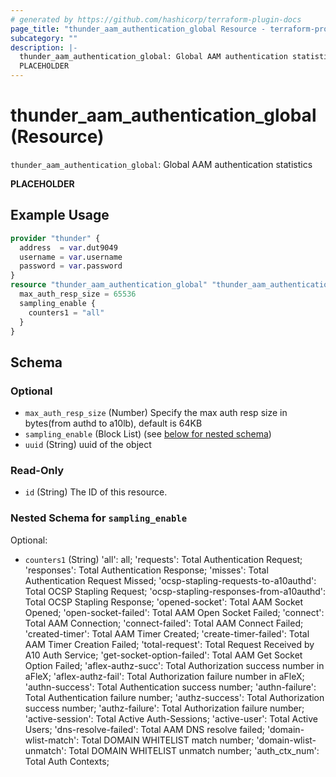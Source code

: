 ```yaml
---
# generated by https://github.com/hashicorp/terraform-plugin-docs
page_title: "thunder_aam_authentication_global Resource - terraform-provider-thunder"
subcategory: ""
description: |-
  thunder_aam_authentication_global: Global AAM authentication statistics
  PLACEHOLDER
---
```


# thunder_aam_authentication_global (Resource)

`thunder_aam_authentication_global`: Global AAM authentication statistics

__PLACEHOLDER__

## Example Usage

```terraform
provider "thunder" {
  address  = var.dut9049
  username = var.username
  password = var.password
}
resource "thunder_aam_authentication_global" "thunder_aam_authentication_global" {
  max_auth_resp_size = 65536
  sampling_enable {
    counters1 = "all"
  }
}
```

<!-- schema generated by tfplugindocs -->
## Schema

### Optional

- `max_auth_resp_size` (Number) Specify the max auth resp size in bytes(from authd to a10lb), default is 64KB
- `sampling_enable` (Block List) (see [below for nested schema](#nestedblock--sampling_enable))
- `uuid` (String) uuid of the object

### Read-Only

- `id` (String) The ID of this resource.

<a id="nestedblock--sampling_enable"></a>
### Nested Schema for `sampling_enable`

Optional:

- `counters1` (String) 'all': all; 'requests': Total Authentication Request; 'responses': Total Authentication Response; 'misses': Total Authentication Request Missed; 'ocsp-stapling-requests-to-a10authd': Total OCSP Stapling Request; 'ocsp-stapling-responses-from-a10authd': Total OCSP Stapling Response; 'opened-socket': Total AAM Socket Opened; 'open-socket-failed': Total AAM Open Socket Failed; 'connect': Total AAM Connection; 'connect-failed': Total AAM Connect Failed; 'created-timer': Total AAM Timer Created; 'create-timer-failed': Total AAM Timer Creation Failed; 'total-request': Total Request Received by A10 Auth Service; 'get-socket-option-failed': Total AAM Get Socket Option Failed; 'aflex-authz-succ': Total Authorization success number in aFleX; 'aflex-authz-fail': Total Authorization failure number in aFleX; 'authn-success': Total Authentication success number; 'authn-failure': Total Authentication failure number; 'authz-success': Total Authorization success number; 'authz-failure': Total Authorization failure number; 'active-session': Total Active Auth-Sessions; 'active-user': Total Active Users; 'dns-resolve-failed': Total AAM DNS resolve failed; 'domain-wlist-match': Total DOMAIN WHITELIST match number; 'domain-wlist-unmatch': Total DOMAIN WHITELIST unmatch number; 'auth_ctx_num': Total Auth Contexts;


